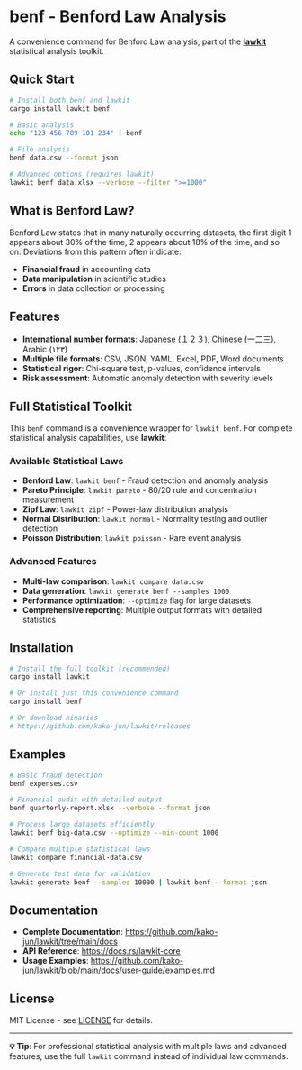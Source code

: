 # benf - Benford Law Analysis

A convenience command for Benford Law analysis, part of the [**lawkit**](https://github.com/kako-jun/lawkit) statistical analysis toolkit.

## Quick Start

```bash
# Install both benf and lawkit
cargo install lawkit benf

# Basic analysis
echo "123 456 789 101 234" | benf

# File analysis
benf data.csv --format json

# Advanced options (requires lawkit)
lawkit benf data.xlsx --verbose --filter ">=1000"
```

## What is Benford Law?

Benford Law states that in many naturally occurring datasets, the first digit 1 appears about 30% of the time, 2 appears about 18% of the time, and so on. Deviations from this pattern often indicate:

- **Financial fraud** in accounting data
- **Data manipulation** in scientific studies  
- **Errors** in data collection or processing

## Features

- **International number formats**: Japanese (１２３), Chinese (一二三), Arabic (١٢٣)
- **Multiple file formats**: CSV, JSON, YAML, Excel, PDF, Word documents
- **Statistical rigor**: Chi-square test, p-values, confidence intervals
- **Risk assessment**: Automatic anomaly detection with severity levels

## Full Statistical Toolkit

This `benf` command is a convenience wrapper for `lawkit benf`. For complete statistical analysis capabilities, use **lawkit**:

### Available Statistical Laws
- **Benford Law**: `lawkit benf` - Fraud detection and anomaly analysis
- **Pareto Principle**: `lawkit pareto` - 80/20 rule and concentration measurement  
- **Zipf Law**: `lawkit zipf` - Power-law distribution analysis
- **Normal Distribution**: `lawkit normal` - Normality testing and outlier detection
- **Poisson Distribution**: `lawkit poisson` - Rare event analysis

### Advanced Features
- **Multi-law comparison**: `lawkit compare data.csv`
- **Data generation**: `lawkit generate benf --samples 1000`
- **Performance optimization**: `--optimize` flag for large datasets
- **Comprehensive reporting**: Multiple output formats with detailed statistics

## Installation

```bash
# Install the full toolkit (recommended)
cargo install lawkit

# Or install just this convenience command
cargo install benf

# Or download binaries
# https://github.com/kako-jun/lawkit/releases
```

## Examples

```bash
# Basic fraud detection
benf expenses.csv

# Financial audit with detailed output
benf quarterly-report.xlsx --verbose --format json

# Process large datasets efficiently  
lawkit benf big-data.csv --optimize --min-count 1000

# Compare multiple statistical laws
lawkit compare financial-data.csv

# Generate test data for validation
lawkit generate benf --samples 10000 | lawkit benf --format json
```

## Documentation

- **Complete Documentation**: https://github.com/kako-jun/lawkit/tree/main/docs
- **API Reference**: https://docs.rs/lawkit-core
- **Usage Examples**: https://github.com/kako-jun/lawkit/blob/main/docs/user-guide/examples.md

## License

MIT License - see [LICENSE](https://github.com/kako-jun/lawkit/blob/main/LICENSE) for details.

---

**💡 Tip**: For professional statistical analysis with multiple laws and advanced features, use the full `lawkit` command instead of individual law commands.